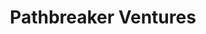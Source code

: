 ---
layout: firm_page
title: "Pathbreaker Ventures"
id: "pathbreakervc.com"
permalink: "/pathbreakerventurespathbreakervc.com/"
website: "https://www.pathbreakervc.com"
offices: "San Francisco (United States)"
investment_stages: "Pre-Seed, Seed"
portfolio_companies: "Tenyx, Apprente, Spiketrap, Text IQ, Antares Industries, AptEdge, Beyond View, Biobot Analytics, Burnbot, Catalog, CompScience, Delivery Collective, Diligent Robotics, Esper, Exia Labs, Fathom Radiant, First Bite, FoxGlove, Framework, Frec, General Galactic, GrayMatter Robotics, Hyphen, Inevitable Technologies, Ingest, Invisv, K2 Space, Koobz, Material, Mountaintop Studios, Mux, nTopology, OptimoRoute, Orderful, Oway, PaintJet, Parkade, Piñata Farms, Presso, Rangeview, Reliable Robotics, Remedy Robotics, Row64, Safely You, Sidework, Simbe Robotics, Slip Robotics, Solideon, Spiketrap, Superhuman, Tenyx, Think Orbital, Tingono, Treeswift, Vergesense"
portfolio_link: "https://www.pathbreakervc.com/companies"
investment_markets: "Robotics, Computer Vision, AI, Hardware"
founded_year: "2016"
description: "Pathbreaker Ventures is an early-stage venture capital firm focused on investing in robotics, computer vision, AI, and hardware companies in Silicon Valley. They support ambitious founders building novel hardware- and software-based solutions to challenging global problems."
linkedin: "https://www.linkedin.com/company/pathbreaker-ventures"
twitter: ""
instagram: ""
team_page: "https://www.pathbreakervc.com/team"
investor_type: "Venture Capital"
crunchbase: "https://www.crunchbase.com/organization/pathbreaker-ventures"
pitchbook: ""

# SEO Optimization
meta_title: "Pathbreaker Ventures - VC Firm - projectstartups.com"
meta_description: "Pathbreaker Ventures, Pathbreaker Ventures is an early-stage venture capital firm focused on investing in robotics, computer vision, AI, and hardware companies in Silicon V..."
meta_keywords: "Pathbreaker Ventures, Robotics, Computer Vision, AI, Hardware, VC firm, venture capital, startup investor, projectstartups.com"
canonical_url: "https://vc.projectstartups.com/pathbreakerventurespathbreakervc.com/"
---